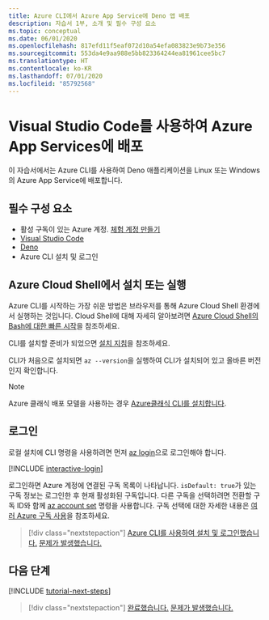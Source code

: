 ```yaml
---
title: Azure CLI에서 Azure App Service에 Deno 앱 배포
description: 자습서 1부, 소개 및 필수 구성 요소
ms.topic: conceptual
ms.date: 06/01/2020
ms.openlocfilehash: 817efd11f5eaf072d10a54efa083823e9b73e356
ms.sourcegitcommit: 553da4e9aa988e5bb823364244ea81961cee5bc7
ms.translationtype: HT
ms.contentlocale: ko-KR
ms.lasthandoff: 07/01/2020
ms.locfileid: "85792568"
---
```

# <a name="deploy-to-azure-app-service-using-visual-studio-code"></a>Visual Studio Code를 사용하여 Azure App Services에 배포

이 자습서에서는 Azure CLI를 사용하여 Deno 애플리케이션을 Linux 또는 Windows의 Azure App Service에 배포합니다.

## <a name="prerequisites"></a>필수 구성 요소

- 활성 구독이 있는 Azure 계정. [체험 계정 만들기](https://azure.microsoft.com/free/?utm_source=campaign&utm_campaign=vscode-tutorial-appservice-deno&mktingSource=vscode-tutorial-appservice-deno)
- [Visual Studio Code](https://code.visualstudio.com/)
- [Deno](https://deno.land/#installation)
- Azure CLI 설치 및 로그인

## <a name="install-or-run-in-azure-cloud-shell"></a>Azure Cloud Shell에서 설치 또는 실행

Azure CLI를 시작하는 가장 쉬운 방법은 브라우저를 통해 Azure Cloud Shell 환경에서 실행하는 것입니다. Cloud Shell에 대해 자세히 알아보려면 [Azure Cloud Shell의 Bash에 대한 빠른 시작](/azure/cloud-shell/quickstart)을 참조하세요.

CLI를 설치할 준비가 되었으면 [설치 지침](/cli/azure/install-azure-cli)을 참조하세요.

CLI가 처음으로 설치되면 `az --version`을 실행하여 CLI가 설치되어 있고 올바른 버전인지 확인합니다.

> [!NOTE]
> Azure 클래식 배포 모델을 사용하는 경우 [Azure클래식 CLI를 설치합니다](/cli/azure/install-classic-cli).

## <a name="sign-in"></a>로그인

로컬 설치에 CLI 명령을 사용하려면 먼저 [az login](/cli/azure/reference-index#az-login)으로 로그인해야 합니다.

[!INCLUDE [interactive-login](../azure-cli/includes/interactive-login.md)]

로그인하면 Azure 계정에 연결된 구독 목록이 나타납니다. `isDefault: true`가 있는 구독 정보는 로그인한 후 현재 활성화된 구독입니다. 다른 구독을 선택하려면 전환할 구독 ID와 함께 [az account set](/cli/azure/account#az-account-set) 명령을 사용합니다. 구독 선택에 대한 자세한 내용은 [여러 Azure 구독 사용](/cli/azure/manage-azure-subscriptions-azure-cli)을 참조하세요.

> [!div class="nextstepaction"]
> [Azure CLI를 사용하여 설치 및 로그인했습니다.](tutorial-visual-studio-code-azure-app-service-deno-02.md) [문제가 발생했습니다.](https://www.research.net/r/PWZWZ52?tutorial=deno-deployment-azureappservice&step=getting-started)

## <a name="next-steps"></a>다음 단계

[!INCLUDE [tutorial-next-steps](includes/tutorial-next-steps.md)]

> [!div class="nextstepaction"]
> [완료했습니다.](node-howto-deploy-web-app.md) [문제가 발생했습니다.](https://www.research.net/r/PWZWZ52?tutorial=deno-deployment-azureappservice&step=clean-up-resources)
